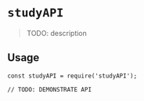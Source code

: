 # `studyAPI`

> TODO: description

## Usage

```
const studyAPI = require('studyAPI');

// TODO: DEMONSTRATE API
```
